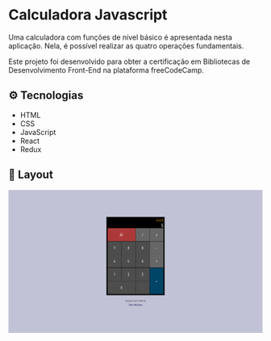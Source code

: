 # Calculadora Javascript

Uma calculadora com funções de nível básico é apresentada nesta aplicação. Nela, é possível realizar as quatro operações fundamentais.

Este projeto foi desenvolvido para obter a certificação em Bibliotecas de Desenvolvimento Front-End na plataforma freeCodeCamp.

##  :gear: Tecnologias

- HTML
- CSS
- JavaScript
- React
- Redux

##  :art: Layout

![layout1](img/layout.png)